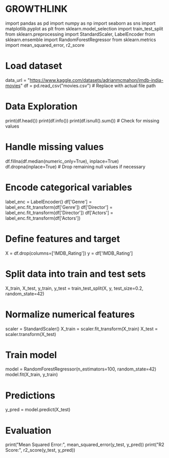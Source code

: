# GROWTHLINK
import pandas as pd
import numpy as np
import seaborn as sns
import matplotlib.pyplot as plt
from sklearn.model_selection import train_test_split
from sklearn.preprocessing import StandardScaler, LabelEncoder
from sklearn.ensemble import RandomForestRegressor
from sklearn.metrics import mean_squared_error, r2_score

# Load dataset
data_url = "https://www.kaggle.com/datasets/adrianmcmahon/imdb-india-movies"
df = pd.read_csv("movies.csv")  # Replace with actual file path

# Data Exploration
print(df.head())
print(df.info())
print(df.isnull().sum())  # Check for missing values

# Handle missing values
df.fillna(df.median(numeric_only=True), inplace=True)
df.dropna(inplace=True)  # Drop remaining null values if necessary

# Encode categorical variables
label_enc = LabelEncoder()
df['Genre'] = label_enc.fit_transform(df['Genre'])
df['Director'] = label_enc.fit_transform(df['Director'])
df['Actors'] = label_enc.fit_transform(df['Actors'])

# Define features and target
X = df.drop(columns=['IMDB_Rating'])
y = df['IMDB_Rating']

# Split data into train and test sets
X_train, X_test, y_train, y_test = train_test_split(X, y, test_size=0.2, random_state=42)

# Normalize numerical features
scaler = StandardScaler()
X_train = scaler.fit_transform(X_train)
X_test = scaler.transform(X_test)

# Train model
model = RandomForestRegressor(n_estimators=100, random_state=42)
model.fit(X_train, y_train)

# Predictions
y_pred = model.predict(X_test)

# Evaluation
print("Mean Squared Error:", mean_squared_error(y_test, y_pred))
print("R2 Score:", r2_score(y_test, y_pred))
